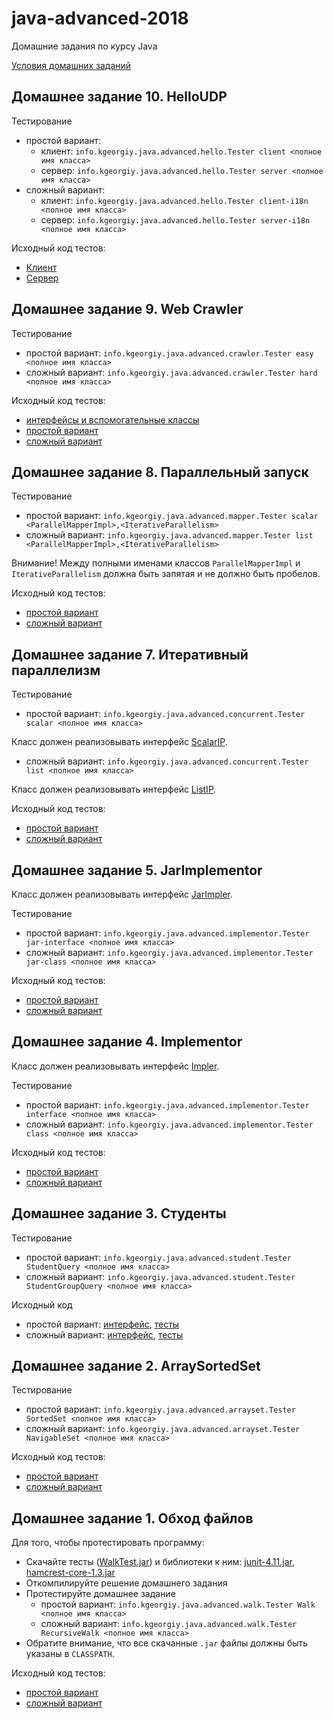 # java-advanced-2018
Домашние задания по курсу Java

[Условия домашних заданий](http://www.kgeorgiy.info/courses/java-advanced/homeworks.html)

## Домашнее задание 10. HelloUDP

Тестирование

 * простой вариант:
	* клиент:
    	```info.kgeorgiy.java.advanced.hello.Tester client <полное имя класса>```
	* сервер:
    	```info.kgeorgiy.java.advanced.hello.Tester server <полное имя класса>```
 * сложный вариант:
	* клиент:
    	```info.kgeorgiy.java.advanced.hello.Tester client-i18n <полное имя класса>```
	* сервер:
    	```info.kgeorgiy.java.advanced.hello.Tester server-i18n <полное имя класса>```

Исходный код тестов:

* [Клиент](java/info/kgeorgiy/java/advanced/hello/HelloClientTest.java)
* [Сервер](java/info/kgeorgiy/java/advanced/hello/HelloServerTest.java)


## Домашнее задание 9. Web Crawler

Тестирование

 * простой вариант:
    ```info.kgeorgiy.java.advanced.crawler.Tester easy <полное имя класса>```
 * сложный вариант:
    ```info.kgeorgiy.java.advanced.crawler.Tester hard <полное имя класса>```

Исходный код тестов:

* [интерфейсы и вспомогательные классы](java/info/kgeorgiy/java/advanced/crawler)
* [простой вариант](java/info/kgeorgiy/java/advanced/crawler/CrawlerEasyTest.java)
* [сложный вариант](java/info/kgeorgiy/java/advanced/crawler/CrawlerHardTest.java)



## Домашнее задание 8. Параллельный запуск

Тестирование

 * простой вариант:
    ```info.kgeorgiy.java.advanced.mapper.Tester scalar <ParallelMapperImpl>,<IterativeParallelism>```
 * сложный вариант:
    ```info.kgeorgiy.java.advanced.mapper.Tester list <ParallelMapperImpl>,<IterativeParallelism>```

Внимание! Между полными именами классов `ParallelMapperImpl` и `IterativeParallelism`
должна быть запятая и не должно быть пробелов.

Исходный код тестов:

* [простой вариант](java/info/kgeorgiy/java/advanced/mapper/ScalarMapperTest.java)
* [сложный вариант](java/info/kgeorgiy/java/advanced/mapper/ListMapperTest.java)


## Домашнее задание 7. Итеративный параллелизм

Тестирование

 * простой вариант:
    ```info.kgeorgiy.java.advanced.concurrent.Tester scalar <полное имя класса>```

  Класс должен реализовывать интерфейс
  [ScalarIP](java/info/kgeorgiy/java/advanced/concurrent/ScalarIP.java).

 * сложный вариант:
    ```info.kgeorgiy.java.advanced.concurrent.Tester list <полное имя класса>```

  Класс должен реализовывать интерфейс
  [ListIP](java/info/kgeorgiy/java/advanced/concurrent/ListIP.java).

Исходный код тестов:

* [простой вариант](java/info/kgeorgiy/java/advanced/concurrent/ScalarIPTest.java)
* [сложный вариант](java/info/kgeorgiy/java/advanced/concurrent/ListIPTest.java)


## Домашнее задание 5. JarImplementor

Класс должен реализовывать интерфейс
[JarImpler](java/info/kgeorgiy/java/advanced/implementor/JarImpler.java).

Тестирование

 * простой вариант:
    ```info.kgeorgiy.java.advanced.implementor.Tester jar-interface <полное имя класса>```
 * сложный вариант:
    ```info.kgeorgiy.java.advanced.implementor.Tester jar-class <полное имя класса>```

Исходный код тестов:

* [простой вариант](java/info/kgeorgiy/java/advanced/implementor/InterfaceJarImplementorTest.java)
* [сложный вариант](java/info/kgeorgiy/java/advanced/implementor/ClassJarImplementorTest.java)


## Домашнее задание 4. Implementor

Класс должен реализовывать интерфейс
[Impler](java/info/kgeorgiy/java/advanced/implementor/Impler.java).

Тестирование

 * простой вариант:
    ```info.kgeorgiy.java.advanced.implementor.Tester interface <полное имя класса>```
 * сложный вариант:
    ```info.kgeorgiy.java.advanced.implementor.Tester class <полное имя класса>```

Исходный код тестов:

* [простой вариант](java/info/kgeorgiy/java/advanced/implementor/InterfaceImplementorTest.java)
* [сложный вариант](java/info/kgeorgiy/java/advanced/implementor/ClassImplementorTest.java)


## Домашнее задание 3. Студенты

Тестирование

 * простой вариант:
    ```info.kgeorgiy.java.advanced.student.Tester StudentQuery <полное имя класса>```
 * сложный вариант:
    ```info.kgeorgiy.java.advanced.student.Tester StudentGroupQuery <полное имя класса>```

Исходный код

 * простой вариант:
    [интерфейс](java/info/kgeorgiy/java/advanced/student/StudentQuery.java),
    [тесты](java/info/kgeorgiy/java/advanced/student/StudentQueryFullTest.java)
 * сложный вариант:
    [интерфейс](java/info/kgeorgiy/java/advanced/student/StudentGroupQuery.java),
    [тесты](java/info/kgeorgiy/java/advanced/student/StudentGroupQueryFullTest.java)


## Домашнее задание 2. ArraySortedSet

Тестирование

 * простой вариант:
    ```info.kgeorgiy.java.advanced.arrayset.Tester SortedSet <полное имя класса>```
 * сложный вариант:
    ```info.kgeorgiy.java.advanced.arrayset.Tester NavigableSet <полное имя класса>```

Исходный код тестов:

 * [простой вариант](java/info/kgeorgiy/java/advanced/arrayset/SortedSetTest.java)
 * [сложный вариант](java/info/kgeorgiy/java/advanced/arrayset/NavigableSetTest.java)


## Домашнее задание 1. Обход файлов

Для того, чтобы протестировать программу:

 * Скачайте тесты ([WalkTest.jar](artifacts/WalkTest.jar)) и библиотеки к ним:
    [junit-4.11.jar](lib/junit-4.11.jar), [hamcrest-core-1.3.jar](lib/hamcrest-core-1.3.jar)
 * Откомпилируйте решение домашнего задания
 * Протестируйте домашнее задание
    * простой вариант:
        ```info.kgeorgiy.java.advanced.walk.Tester Walk <полное имя класса>```
    * сложный вариант:
        ```info.kgeorgiy.java.advanced.walk.Tester RecursiveWalk <полное имя класса>```
 * Обратите внимание, что все скачанные `.jar` файлы должны быть указаны в `CLASSPATH`.

Исходный код тестов:

 * [простой вариант](java/info/kgeorgiy/java/advanced/walk/WalkTest.java)
 * [сложный вариант](java/info/kgeorgiy/java/advanced/walk/RecursiveWalkTest.java)
